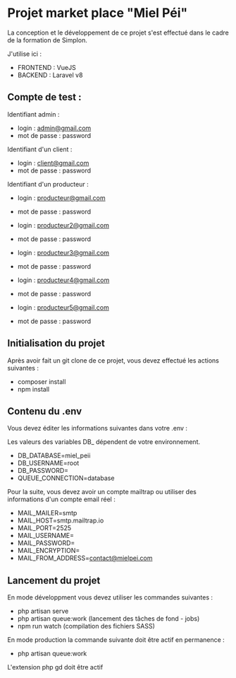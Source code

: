 # Projet market place "Miel Péi" 

La conception et le développement de ce projet s'est effectué dans le cadre de la formation de Simplon. 

J'utilise ici : 

- FRONTEND : VueJS
- BACKEND  : Laravel v8

## Compte de test :

Identifiant admin : 

- login : admin@gmail.com
- mot de passe : password

Identifiant d'un client :

- login : client@gmail.com
- mot de passe : password

Identifiant d'un producteur :

- login : producteur@gmail.com
- mot de passe : password

- login : producteur2@gmail.com
- mot de passe : password

- login : producteur3@gmail.com
- mot de passe : password

- login : producteur4@gmail.com
- mot de passe : password

- login : producteur5@gmail.com
- mot de passe : password

## Initialisation du projet

Après avoir fait un git clone de ce projet, vous devez effectué les actions suivantes : 

- composer install
- npm install

## Contenu du .env

Vous devez éditer les informations suivantes dans votre .env :

Les valeurs des variables DB_ dépendent de votre environnement.

- DB_DATABASE=miel_peii
- DB_USERNAME=root
- DB_PASSWORD=
- QUEUE_CONNECTION=database

Pour la suite, vous devez avoir un compte mailtrap ou utiliser des informations d'un compte email réel :

- MAIL_MAILER=smtp
- MAIL_HOST=smtp.mailtrap.io
- MAIL_PORT=2525
- MAIL_USERNAME=
- MAIL_PASSWORD=
- MAIL_ENCRYPTION=
- MAIL_FROM_ADDRESS=contact@mielpei.com

## Lancement du projet 

En mode développment vous devez utiliser les commandes suivantes : 

- php artisan serve
- php artisan queue:work (lancement des tâches de fond - jobs)
- npm run watch (compilation des fichiers SASS)

En mode production la commande suivante doit être actif en permanence :

- php artisan queue:work

L'extension php gd doit être actif